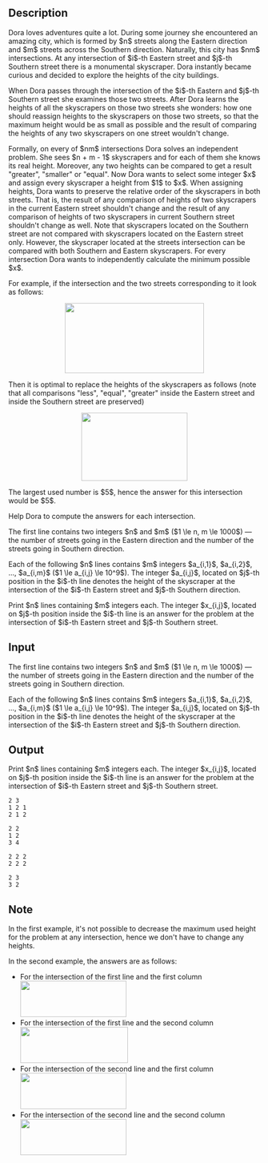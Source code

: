 ## Description

<div><p>Dora loves adventures quite a lot. During some journey she encountered an amazing city, which is formed by $n$ streets along the Eastern direction and $m$ streets across the Southern direction. Naturally, this city has $nm$ intersections. At any intersection of $i$-th Eastern street and $j$-th Southern street there is a monumental skyscraper. Dora instantly became curious and decided to explore the heights of the city buildings.</p><p>When Dora passes through the intersection of the $i$-th Eastern and $j$-th Southern street she examines those two streets. After Dora learns the heights of all the skyscrapers on those two streets she wonders: how one should reassign heights to the skyscrapers on those two streets, so that the maximum height would be as small as possible and the result of comparing the heights of any two skyscrapers on one street wouldn't change.</p><p>Formally, on every of $nm$ intersections Dora solves an independent problem. She sees $n + m - 1$ skyscrapers and for each of them she knows its real height. Moreover, any two heights can be compared to get a result "greater", "smaller" or "equal". Now Dora wants to select some integer $x$ and assign every skyscraper a height from $1$ to $x$. When assigning heights, Dora wants to preserve the relative order of the skyscrapers in both streets. That is, the result of any comparison of heights of two skyscrapers in the current Eastern street shouldn't change and the result of any comparison of heights of two skyscrapers in current Southern street shouldn't change as well. Note that skyscrapers located on the Southern street are not compared with skyscrapers located on the Eastern street only. However, the skyscraper located at the streets intersection can be compared with both Southern and Eastern skyscrapers. For every intersection Dora wants to <span class="tex-font-style-bf">independently</span> calculate the minimum possible $x$.</p><p>For example, if the intersection and the two streets corresponding to it look as follows:</p><center> <img class="tex-graphics" height="140px" src="file://Io0gZfjn.png" style="max-width: 100.0%;max-height: 100.0%;" width="278px"> </center><p>Then it is optimal to replace the heights of the skyscrapers as follows (note that all comparisons "less", "equal", "greater" inside the Eastern street and inside the Southern street are preserved)</p><center> <img class="tex-graphics" height="136px" src="file://yQJWMahw.png" style="max-width: 100.0%;max-height: 100.0%;" width="212px"> </center><p>The largest used number is $5$, hence the answer for this intersection would be $5$.</p><p>Help Dora to compute the answers for each intersection.</p></div><div class="input-specification"><p>The first line contains two integers $n$ and $m$ ($1 \le n, m \le 1000$)&nbsp;— the number of streets going in the Eastern direction and the number of the streets going in Southern direction.</p><p>Each of the following $n$ lines contains $m$ integers $a_{i,1}$, $a_{i,2}$, ..., $a_{i,m}$ ($1 \le a_{i,j} \le 10^9$). The integer $a_{i,j}$, located on $j$-th position in the $i$-th line denotes the height of the skyscraper at the intersection of the $i$-th Eastern street and $j$-th Southern direction.</p></div><div class="output-specification"><p>Print $n$ lines containing $m$ integers each. The integer $x_{i,j}$, located on $j$-th position inside the $i$-th line is an answer for the problem at the intersection of $i$-th Eastern street and $j$-th Southern street.</p></div>

## Input

<p>The first line contains two integers $n$ and $m$ ($1 \le n, m \le 1000$)&nbsp;— the number of streets going in the Eastern direction and the number of the streets going in Southern direction.</p><p>Each of the following $n$ lines contains $m$ integers $a_{i,1}$, $a_{i,2}$, ..., $a_{i,m}$ ($1 \le a_{i,j} \le 10^9$). The integer $a_{i,j}$, located on $j$-th position in the $i$-th line denotes the height of the skyscraper at the intersection of the $i$-th Eastern street and $j$-th Southern direction.</p>

## Output

<p>Print $n$ lines containing $m$ integers each. The integer $x_{i,j}$, located on $j$-th position inside the $i$-th line is an answer for the problem at the intersection of $i$-th Eastern street and $j$-th Southern street.</p>





```input1
2 3
1 2 1
2 1 2
```




```input2
2 2
1 2
3 4
```




```output1
2 2 2 
2 2 2
```




```output2
2 3 
3 2
```



## Note

<p>In the first example, it's not possible to decrease the maximum used height for the problem at any intersection, hence we don't have to change any heights.</p><p>In the second example, the answers are as follows: </p><ul> <li> For the intersection of the first line and the first column <img class="tex-graphics" height="72px" src="file://QPmYK2e6.png" style="max-width: 100.0%;max-height: 100.0%;" width="212px"></li><li> For the intersection of the first line and the second column <img class="tex-graphics" height="72px" src="file://lEZ8Ozvj.png" style="max-width: 100.0%;max-height: 100.0%;" width="215px"></li><li> For the intersection of the second line and the first column <img class="tex-graphics" height="72px" src="file://fo0MMyOL.png" style="max-width: 100.0%;max-height: 100.0%;" width="212px"></li><li> For the intersection of the second line and the second column <img class="tex-graphics" height="72px" src="file://BYf8nvYS.png" style="max-width: 100.0%;max-height: 100.0%;" width="212px"> </li></ul>
